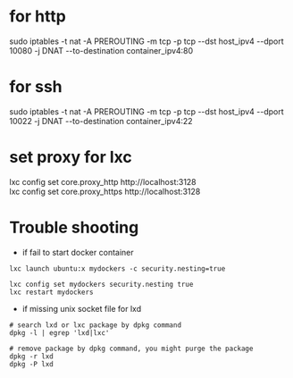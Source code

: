 # for http
sudo iptables -t nat -A PREROUTING -m tcp -p tcp --dst host_ipv4 --dport 10080 -j DNAT --to-destination container_ipv4:80

# for ssh
sudo iptables -t nat -A PREROUTING -m tcp -p tcp --dst host_ipv4 --dport 10022 -j DNAT --to-destination container_ipv4:22

# set proxy for lxc
lxc config set core.proxy_http http://localhost:3128  
lxc config set core.proxy_https http://localhost:3128

# Trouble shooting

* if fail to start docker container

```
lxc launch ubuntu:x mydockers -c security.nesting=true
```
```
lxc config set mydockers security.nesting true
lxc restart mydockers
```

* if missing unix socket file for lxd

```
# search lxd or lxc package by dpkg command  
dpkg -l | egrep 'lxd|lxc'

# remove package by dpkg command, you might purge the package
dpkg -r lxd
dpkg -P lxd
```
